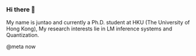 ### Hi there 👋
My name is juntao and currently a Ph.D. student at HKU (The University of Hong Kong), My research interests lie in LM inference systems and Quantization. 

@meta now
